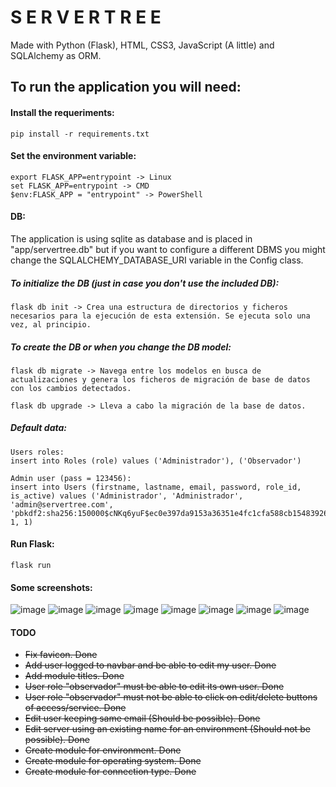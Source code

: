 # S E R V E R   T R E E

Made with Python (Flask), HTML, CSS3, JavaScript (A little) and SQLAlchemy as ORM.

## To run the application you will need:
#### Install the requeriments:
    pip install -r requirements.txt

#### Set the environment variable:
    export FLASK_APP=entrypoint -> Linux
    set FLASK_APP=entrypoint -> CMD
    $env:FLASK_APP = "entrypoint" -> PowerShell

#### DB:
The application is using sqlite as database and is placed in "app/servertree.db" but if you want to configure a different DBMS you might change the SQLALCHEMY_DATABASE_URI variable in the Config class.

##### To initialize the DB (just in case you don't use the included DB):
    flask db init -> Crea una estructura de directorios y ficheros necesarios para la ejecución de esta extensión. Se ejecuta solo una vez, al principio.

##### To create the DB or when you change the DB model:
    flask db migrate -> Navega entre los modelos en busca de actualizaciones y genera los ficheros de migración de base de datos con los cambios detectados.

    flask db upgrade -> Lleva a cabo la migración de la base de datos.    

##### Default data:
    Users roles:
    insert into Roles (role) values ('Administrador'), ('Observador')

    Admin user (pass = 123456):
    insert into Users (firstname, lastname, email, password, role_id, is_active) values ('Administrador', 'Administrador', 'admin@servertree.com', 'pbkdf2:sha256:150000$cNKq6yuF$ec0e397da9153a36351e4fc1cfa588cb15483926e456b3b8f1b9f02f81b9c510', 1, 1)

#### Run Flask:
    flask run

#### Some screenshots:
![image](https://user-images.githubusercontent.com/62670542/122008826-be488680-cdb9-11eb-88f5-a57efbe095b4.png)
![image](https://user-images.githubusercontent.com/62670542/122009078-049de580-cdba-11eb-9b74-4006b9bb6061.png)
![image](https://user-images.githubusercontent.com/62670542/122009098-08316c80-cdba-11eb-917b-7c99a64bbe08.png)
![image](https://user-images.githubusercontent.com/62670542/122009122-0ebfe400-cdba-11eb-9f44-6607b08a66d6.png)
![image](https://user-images.githubusercontent.com/62670542/122009138-12536b00-cdba-11eb-96f6-83754c57fbaf.png)
![image](https://user-images.githubusercontent.com/62670542/122009157-167f8880-cdba-11eb-90f9-e429671da507.png)
![image](https://user-images.githubusercontent.com/62670542/122009165-197a7900-cdba-11eb-8ba1-93e531145805.png)
![image](https://user-images.githubusercontent.com/62670542/122009214-24350e00-cdba-11eb-8b6a-677129793c45.png)


#### TODO
* ~~Fix favicon. Done~~
* ~~Add user logged to navbar and be able to edit my user. Done~~
* ~~Add module titles. Done~~
* ~~User role "observador" must be able to edit its own user. Done~~
* ~~User role "observador" must not be able to click on edit/delete buttons of access/service. Done~~
* ~~Edit user keeping same email (Should be possible). Done~~
* ~~Edit server using an existing name for an environment (Should not be possible). Done~~
* ~~Create module for environment. Done~~
* ~~Create module for operating system. Done~~
* ~~Create module for connection type. Done~~
